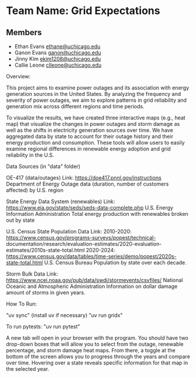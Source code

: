 # Team Name: Grid Expectations

## Members

- Ethan Evans ethane@uchicago.edu
- Ganon Evans ganon@uchicago.edu
- Jinny Kim ekim1208@uchicago.edu
- Callie Leone clleone@uchicago.edu

Overview:

This project aims to examine power outages and its association with energy generation
sources in the United States. By analyzing the frequency and severity of power outages,
we aim to explore patterns in grid reliability and generation mix across different
regions and time periods. 

To visualize the results, we have created three interactive maps (e.g., heat map)
that visualize the changes in power outages and storm damage as well as the 
shifts in electricity generation sources over time. We have aggregated data by 
state to account for their outage history and their energy production and consumption. 
These tools will allow users to easily examine regional differences in renewable energy 
adoption and grid reliability in the U.S.

Data Sources (in "data" folder)

OE-417 (data/outages)
Link: https://doe417.pnnl.gov/instructions
Department of Energy
Outage data (duration, number of customers affected) by U.S. region

State Energy Data System (renewables)
Link: https://www.eia.gov/state/seds/seds-data-complete.php
U.S. Energy Information Administration
Total energy production with renewables broken out by state

U.S. Census State Population Data
Link: 2010-2020: https://www.census.gov/programs-surveys/popest/technical-
documentation/research/evaluation-estimates/2020-evaluation-estimates/2010s-state-total.html
2020-2024: https://www.census.gov/data/tables/time-series/demo/popest/2020s-state-total.html
U.S. Census Bureau
Population by state over each decade.

Storm Bulk Data
Link: https://www.ncei.noaa.gov/pub/data/swdi/stormevents/csvfiles/
National Oceanic and Atmospheric Administration
Information on dollar damage amount of storms in given years. 

How To Run:

"uv sync" (install uv if necessary)
"uv run gridx"

To run pytests:
"uv run pytest"

A new tab will open in your browser with the program. You should have two drop-down boxes that will allow you to select from the outage, renewable percentage, and storm damage heat maps. From there, a toggle at the bottom of the screen allows you to progress through the years and compare over time. Hovering over a state reveals specific information for that map in the selected year.







